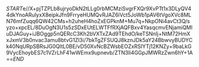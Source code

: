 $START$e//X+pjTZPLb8ujryoDkN2tLLg0rbMCMziSvgrFXQr9XvPTt1x3DLyQV44dkYnoARulyxX8eipkJfn9FrryeHUMQvRJAZ6iVct5JoWb1pAV6tVgoXVc8MLN76mfZuqq6QW42CMs+h2uheH4hoZxEGPknM+Mu7q+NkpONi4avCt3Q/syzo+xpcEL/8DuOgN3U1s5zSDxEUtELWTFfRXjAQFBxv4YasqcmvENjamiQMluDJAGuy+iJBOggp5nQERcC3Kh2bVXTxZAd9TEhdO/keTSNnIj+NtM72HmXxJxmV3b0nvac3amu8btvG1Zl3i/7bkTgZFSUQJ8kznJDk5aY24BbwvyBUDYCk40NqURpSBRsJG0QltL0BE/vD50XvNcBZWsbEOZxRSIYTj12KNZy+9baLkG9VycEhoybES7c1VZrLhF41wWEmx9upnevb/ZTN3Ii4GGpJMWRzZwn6hY+1A==$END$